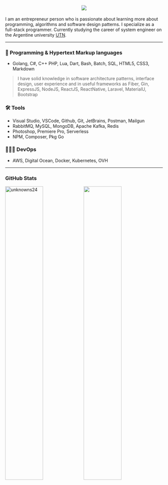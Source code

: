<h1 align="center">
  <a href="https://git.io/typing-svg">
    <img src="https://readme-typing-svg.herokuapp.com/?color=%231FBF00&lines=Hello,+There!+👋;I+am+Genaro+Civilotti....;&center=true&size=25">
  </a>
</h1>

I am an entrepreneur person who is passionate about learning more about programming, algorithms and software design patterns. I specialize as a full-stack programmer. Currently studying the career of system engineer on the Argentine university [UTN](https://utn.edu.ar/).

---

### 💼 Programming & Hypertext Markup languages

-   Golang, C#, C++ PHP, Lua, Dart, Bash, Batch, SQL, HTML5, CSS3, Markdown

> I have solid knowledge in software architecture patterns, interface design, user experience and in useful frameworks as Fiber, Gin, ExpressJS, NodeJS, ReactJS, ReactNative, Laravel, MaterialU, Bootstrap

### 🛠 Tools

-   Visual Studio, VSCode, Github, Git, JetBrains, Postman, Mailgun
-   RabbitMQ, MySQL, MongoDB, Apache Kafka, Redis
-   Photoshop, Premiere Pro, Serverless
-   NPM, Composer, Pkg Go

### 👨🏻‍🔬 DevOps

-   AWS, Digital Ocean, Docker, Kubernetes, OVH

---

### GitHub Stats

<div style='display: "inline-block";'>
  <img width="49%" src="https://github-readme-streak-stats.herokuapp.com/?user=unknowns24&ring=01fb71&currStreakLabel=01fb71&fire=01fb71&theme=dark&hide_border=true" alt="unknowns24" />
  <img  width="49%" src="https://github-readme-stats.vercel.app/api?username=unknowns24&icon_color=01fb71&show_icons=true&theme=dark&hide_border=true&title_color=01fb71" />
</div>
